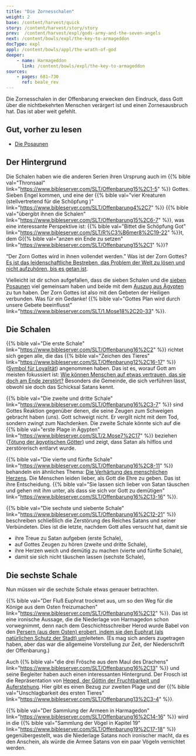 ```yaml
---
title: "Die Zornesschalen"
weight: 2
base: /content/harvest/quick
story: /content/harvest/story/story
prev:  /content/harvest/expl/gods-army-and-the-seven-angels
next: /content/bowls/expl/the-key-to-armageddon
docType: expl
appl: /content/bowls/appl/the-wrath-of-god
deeper:
    - name: Harmageddon
      link: /content/bowls/expl/the-key-to-armageddon
sources: 
    - pages: 681–730
      ref: beale_rev
---
```


Die Zornesschalen in der Offenbarung erwecken den Eindruck, dass Gott über die nichtbekehrten Menschen verärgert ist und einen Zornesausbruch hat. Das ist aber weit gefehlt.

## Gut, vorher zu lesen

<a name="e7c9"></a>
- [Die Posaunen](/content/trumpets/expl/the-trumpets-in-revelation)

## Der Hintergrund

<a name="3526"></a>
Die Schalen haben wie die anderen Serien ihren Ursprung auch im {{% bible val="Thronsaal" link="https://www.bibleserver.com/SLT/Offenbarung15%2C1-5" %}} Gottes. Sieben Engel kommen, und eine der {{% bible val="vier Kreaturen (stellvertretend für die Schöpfung )" link="https://www.bibleserver.com/SLT/Offenbarung4%2C7" %}} {{% bible val="übergibt ihnen die Schalen" link="https://www.bibleserver.com/SLT/Offenbarung15%2C6-7" %}}, was eine interessante Perspektive ist: {{% bible val="Bittet die Schöpfung Got" link="https://www.bibleserver.com/SLT/R%C3%B6mer8%2C19-22" %}}t, dem G{{% bible val="anzen ein Ende zu setzen" link="https://www.bibleserver.com/SLT/Offenbarung15%2C1" %}}?

“Der Zorn Gottes wird in ihnen vollendet werden.” Was ist der Zorn Gottes?[ Es ist das leidenschaftliche Bestreben, das Problem der Welt zu lösen und nicht aufzuhören, bis es getan ist](https://moodyaudio.com/products/good-and-beautiful-god-part-6).

Vielleicht ist dir schon aufgefallen, dass die sieben Schalen und die [sieben Posaunen](/content/trumpets/expl/the-trumpets-in-revelation) viel gemeinsam haben und beide mit dem [Auszug aus Ägypten](/bible/exodus/expl/the-plagues-in-egypt) zu tun haben. Der Zorn Gottes ist also mit den Gebeten der Heiligen verbunden. Was für ein Gedanke! {{% bible val="Gottes Plan wird durch unsere Gebete beeinflusst" link="https://www.bibleserver.com/SLT/1.Mose18%2C20-33" %}}.

## Die Schalen

<a name="9855"></a>
{{% bible val="Die erste Schale" link="https://www.bibleserver.com/SLT/Offenbarung16%2C2" %}} richtet sich gegen alle, die das {{% bible val="Zeichen des Tieres" link="https://www.bibleserver.com/SLT/Offenbarung12%2C16-17" %}} ([Symbol für Loyalität](/content/beasts/expl/the-nature-of-the-beast-in-the-book-of-revelation)) angenommen haben. Das ist es, worauf Gott am meisten fokussiert ist: [Wie können Menschen auf etwas vertrauen, das sie doch am Ende zerstört?](https://www.bibleserver.com/SLT/Offenbarung6%2C1-11) Besonders die Gemeinde, die sich verführen lässt, obwohl sie doch das Schicksal Satans kennt.

{{% bible val="Die zweite und dritte Schale" link="https://www.bibleserver.com/SLT/Offenbarung16%2C3-7" %}} sind Gottes Reaktion gegenüber denen, die seine Zeugen zum Schweigen gebracht haben (uns). Gott schweigt nicht. Er vergilt nicht mit dem Tod, sondern zwingt zum Nachdenken. Die zweite Schale könnte sich auf die {{% bible val="erste Plage in Ägypten" link="https://www.bibleserver.com/SLT/2.Mose7%2C17" %}} beziehen ([Tötung der ägyptischen Götter](/bible/exodus/expl/the-plagues-in-egypt)) und zeigt, dass Satan als hilflos und zerstörerisch entlarvt wurde.

{{% bible val="Die vierte und fünfte Schale" link="https://www.bibleserver.com/SLT/Offenbarung16%2C8-11" %}} behandeln ein ähnliches Thema: [Die Verhärtung des menschlichen Herzens](/bible/exodus/expl/the-hardening-of-pharaohs-heart). Die Menschen leiden lieber, als Gott die Ehre zu geben. Das ist ihre Entscheidung. {{% bible val="Sie lassen sich lieber von Satan täuschen und gehen mit ihm unter, als dass sie sich vor Gott zu demütigen" link="https://www.bibleserver.com/SLT/Offenbarung16%2C13-16" %}}.

{{% bible val="Die sechste und siebente Schale" link="https://www.bibleserver.com/SLT/Offenbarung16%2C12-21" %}} beschreiben schließlich die Zerstörung des Reiches Satans und seiner Verbündeten. Dies ist die letzte, nachdem Gott alles versucht hat, damit sie

- ihre Treue zu Satan aufgeben (erste Schale),
- auf Gottes Zeugen zu hören (zweite und dritte Schale),
- ihre Herzen weich und demütig zu machen (vierte und fünfte Schale),
- damit sie sich nicht täuschen lassen (sechste Schale),

## Die sechste Schale

<a name="9ced"></a>
Nun müssen wir die sechste Schale etwas genauer betrachten.

{{% bible val="Der Fluß Euphrat trocknet aus, um so den Weg für die Könige aus dem Osten freizumachen" link="https://www.bibleserver.com/SLT/Offenbarung16%2C12" %}}. Das ist eine ironische Aussage, die die Niederlage von Harmagedon schon vorwegnimmt, denn nach dem Geschichtsschreiber Herod wurde Babel von den [Persern (aus dem Osten) erobert, indem sie den Euphrat (als natürlichen Schutz der Stadt) um](https://www.oekumenisches-handbuch-online.de/babylon/babylon-mythos-und-wirklichkeit/die-eroberung-der-stadt-babylon-durch-die-perser/)leiteten. (Es mag sich anders zugetragen haben, aber das war die allgemeine Vorstellung zur Zeit, der Niederschrift der Offenbarung.)

Auch {{% bible val="die drei Frösche aus dem Maul des Drachens" link="https://www.bibleserver.com/SLT/Offenbarung16%2C13" %}} und seine Begleiter haben auch einen interessanten Hintergrund. Der Frosch ist die Repräsentation von [Heqed, der Göttin der Fruchtbarkeit und Auferstehung](https://de.wikipedia.org/wiki/Heket). Hier gibt es einen Bezug zur zweiten Plage und der {{% bible val="Unschlagbarkeit des ersten Tieres" link="https://www.bibleserver.com/SLT/Offenbarung13%2C3-4" %}}.

{{% bible val="Der Sammlung der Armeen in Harmagedon" link="https://www.bibleserver.com/SLT/Offenbarung16%2C14-16" %}} wird in die {{% bible val="Sammlung der Vögel in Kapitel 19" link="https://www.bibleserver.com/SLT/Offenbarung19%2C17-18" %}} gegenübergestellt, was die Niederlage Satans noch ironischer macht, da es den Anschein, als würde die Armee Satans von ein paar Vögeln vernichtet werden.
